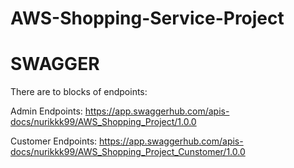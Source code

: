 # AWS-Shopping-Service-Project

# SWAGGER
There are to blocks of endpoints:

Admin Endpoints: https://app.swaggerhub.com/apis-docs/nurikkk99/AWS_Shopping_Project/1.0.0

Customer Endpoints: https://app.swaggerhub.com/apis-docs/nurikkk99/AWS_Shopping_Project_Cunstomer/1.0.0
